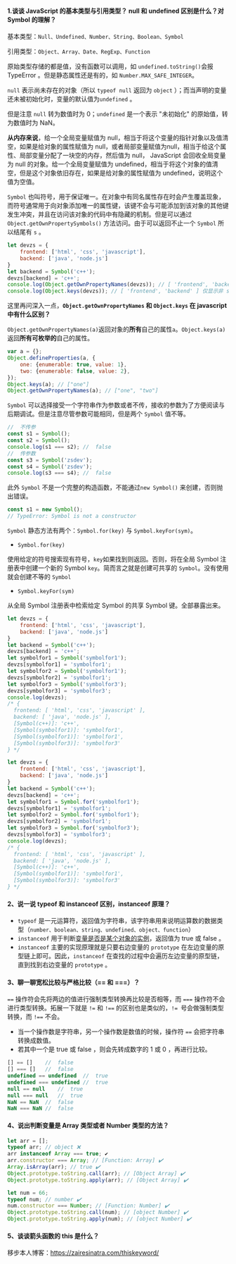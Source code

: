#### 1.谈谈 JavaScript 的基本类型与引用类型？ null 和 undefined 区别是什么？对 Symbol 的理解？

基本类型：`Null、Undefined、Number、String、Boolean、Symbol`

引用类型：`Object、Array、Date、RegExp、Function`

原始类型存储的都是值，没有函数可以调用，如 `undefined.toString()`会报 TypeError 。但是静态属性还是有的，如 `Number.MAX_SAFE_INTEGER`。

`null` 表示尚未存在的对象（所以 `typeof null` 返回为 `object` ）；而当声明的变量还未被初始化时，变量的默认值为`undefined` 。

但是注意 `null` 转为数值时为 0；`undefined` 是一个表示 "未初始化" 的原始值，转为数值时为 NaN。

**从内存来说**，给一个全局变量赋值为 null，相当于将这个变量的指针对象以及值清空，如果是给对象的属性赋值为 null，或者局部变量赋值为null，相当于给这个属性、局部变量分配了一块空的内存，然后值为 null， JavaScript 会回收全局变量为 null 的对象。给一个全局变量赋值为 undefined，相当于将这个对象的值清空，但是这个对象依旧存在，如果是给对象的属性赋值为 undefined，说明这个值为空值。

`Symbol` 也叫符号，用于保证唯一。在对象中有同名属性存在时会产生覆盖现象，而符号通常用于向对象添加唯一的属性键，该键不会与可能添加到该对象的其他键发生冲突，并且在访问该对象的代码中有隐藏的机制。但是可以通过 `Object.getOwnPropertySymbols()` 方法访问。由于可以返回不止一个 `Symbol` 所以结尾有 `s` 。

```javascript
let devzs = {
    frontend: ['html', 'css', 'javascript'],
    backend: ['java', 'node.js']
}
let backend = Symbol('c++');
devzs[backend] = 'c++';
console.log(Object.getOwnPropertyNames(devzs)); // [ 'frontend', 'backend' ] 仅显示非 symbol 属性
console.log(Object.keys(devzs)); // [ 'frontend', 'backend' ] 仅显示非 symbol 属性
```

这里再问深入一点，**`Object.getOwnPropertyNames` 和 `Object.keys` 在 javascript 中有什么区别？**

`Object.getOwnPropertyNames(a)`返回对象的**所有**自己的属性`a`。`Object.keys(a)`返回**所有可枚举的**自己的属性。

```javascript
var a = {};
Object.defineProperties(a, {
    one: {enumerable: true, value: 1},
    two: {enumerable: false, value: 2},
});
Object.keys(a); // ["one"]
Object.getOwnPropertyNames(a); // ["one", "two"]
```

`Symbol` 可以选择接受一个字符串作为参数或者不传，接收的参数为了方便阅读与后期调试。但是注意尽管参数可能相同，但是两个 `Symbol` 值不等。

```javascript
//	不传参
const s1 = Symbol();
const s2 = Symbol();
console.log(s1 === s2);	//	false
//	传参数
const s3 = Symbol('zsdev');
const s4 = Symbol('zsdev');
console.log(s3 === s4);	//	false
```

此外 `Symbol` 不是一个完整的构造函数，不能通过`new Symbol()` 来创建，否则抛出错误。

```javascript
const s1 = new Symbol();
// TypeError: Symbol is not a constructor
```

`Symbol` 静态方法有两个：`Symbol.for(key)` 与 `Symbol.keyFor(sym)`。

- `Symbol.for(key)`

使用给定的符号搜索现有符号，`key`如果找到则返回。否则，将在全局 Symbol 注册表中创建一个新的 Symbol `key`。简而言之就是创建可共享的 `Symbol`。没有使用就会创建不等的 `Symbol`

- `Symbol.keyFor(sym)`

从全局 Symbol 注册表中检索给定 Symbol 的共享 Symbol 键。全部暴露出来。

```javascript
let devzs = {
    frontend: ['html', 'css', 'javascript'],
    backend: ['java', 'node.js']
}
let backend = Symbol('c++');
devzs[backend] = 'c++';
let symbolfor1 = Symbol('symbolfor1');
devzs[symbolfor1] = 'symbolfor1';
let symbolfor2 = Symbol('symbolfor1');
devzs[symbolfor2] = 'symbolfor1';
let symbolfor3 = Symbol('symbolfor3');
devzs[symbolfor3] = 'symbolfor3';
console.log(devzs);
/* {
  frontend: [ 'html', 'css', 'javascript' ],
  backend: [ 'java', 'node.js' ],
  [Symbol(c++)]: 'c++',
  [Symbol(symbolfor1)]: 'symbolfor1',
  [Symbol(symbolfor1)]: 'symbolfor1',
  [Symbol(symbolfor3)]: 'symbolfor3'
} */
```

```javascript
let devzs = {
    frontend: ['html', 'css', 'javascript'],
    backend: ['java', 'node.js']
}
let backend = Symbol('c++');
devzs[backend] = 'c++';
let symbolfor1 = Symbol.for('symbolfor1');
devzs[symbolfor1] = 'symbolfor1';
let symbolfor2 = Symbol.for('symbolfor1');
devzs[symbolfor2] = 'symbolfor1';
let symbolfor3 = Symbol.for('symbolfor3');
devzs[symbolfor3] = 'symbolfor3';
console.log(devzs);
/* {
  frontend: [ 'html', 'css', 'javascript' ],
  backend: [ 'java', 'node.js' ],
  [Symbol(c++)]: 'c++',
  [Symbol(symbolfor1)]: 'symbolfor1',
  [Symbol(symbolfor3)]: 'symbolfor3'
} */
```



#### 2、说一说 typeof 和 instanceof 区别，instanceof 原理？

- `typeof` 是一元运算符，返回值为字符串，该字符串用来说明运算数的数据类型（`number、boolean、string、undefined、object、function`）
- `instanceof` 用于判断<u>变量是否是某个对象的实例</u>，返回值为 true 或 false 。
- `instanceof` 主要的实现原理就是只要右边变量的 `prototype` 在左边变量的原型链上即可。因此，`instanceof` 在查找的过程中会遍历左边变量的原型链，直到找到右边变量的 `prototype` 。

#### 3、聊一聊宽松比较与严格比较（== 和 ===）？

`==` 操作符会先将两边的值进行强制类型转换再比较是否相等，而 `===` 操作符不会进行类型转换。拓展一下就是 `!=` 和 `!==` 的区别也是类似的，`!= `号会做强制类型转换，而 `!==` 不会。

- 当一个操作数是字符串，另一个操作数是数值的时候，操作符 `==` 会把字符串转换成数值。
- 若其中一个是 true 或 false ，则会先转成数字的 1 或 0 ，再进行比较。

```javascript
[] == []	//	false
[] === []	//	false
undefined == undefined	//	true
undefined === undefined	//	true
null == null	//	true
null === null	//	true
NaN == NaN	//	false
NaN === NaN	//	false
```

#### 4、说出判断变量是 Array 类型或者 Number 类型的方法？

```javascript
let arr = [];
typeof arr; // object ❌
arr instanceof Array === true; ✔️
arr.constructor === Array; // [Function: Array] ✔️
Array.isArray(arr); // true ✔️
Object.prototype.toString.call(arr); // [Object Array] ✔️
Object.prototype.toString.apply(arr); // [Object Array] ✔️

let num = 66;
typeof num; // number ✔️
num.constructor === Number; // [Function: Number] ✔️
Object.prototype.toString.call(num); // [object Number] ✔️
Object.prototype.toString.apply(num); // [object Number] ✔️
```

#### 5、谈谈箭头函数的 this 是什么？

移步本人博客：https://zairesinatra.com/thiskeyword/